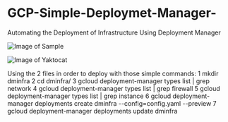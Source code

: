 # GCP-Simple-Deploymet-Manager-
Automating the Deployment of Infrastructure Using Deployment Manager

![Image of Sample](https://github.com/nnatbynet/GCP-Simple-Deploymet-Manager-/blob/master/image.png)

![Image of Yaktocat](https://octodex.github.com/images/yaktocat.png)

Using the 2 files in order to deploy with those simple commands:
    1  mkdir dminfra
    2  cd dminfra/
    3  gcloud deployment-manager types list | grep network
    4  gcloud deployment-manager types list | grep firewall
    5  gcloud deployment-manager types list | grep instance
    6  gcloud deployment-manager deployments create dminfra --config=config.yaml --preview
    7  gcloud deployment-manager deployments update dminfra
